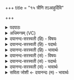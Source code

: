 +++
title = "१५ त्रीणि तऽआहुर्दिवि"

+++
<details><summary>पदपाठः</summary>

त्रीणि॑। ते॒। आ॒हुः॒। दि॒वि। बन्ध॑नानि। त्रीणि॑। अ॒प्स्वित्य॒प्ऽसु। त्रीणि॑। अ॒न्तरित्य॒न्तः। स॒मु॒द्रे। उ॒तेवेत्यु॒तऽइ॑व। मे॒। वरु॑णः। छ॒न्त्सि॒। अ॒र्व॒न्। यत्र॑। ते॒। आ॒हुः। प॒र॒मम्। ज॒नित्र॑म्। १५।
</details>

<details><summary>अधिमन्त्रम् (VC)</summary>

- अग्निर्देवता
- भार्गवो जमदग्निर्ऋषिः
- भुरिक्पङ्क्तिः
- पञ्चमः
</details>

<details><summary>दयानन्द-सरस्वती (हि) - विषयः</summary>

फिर उसी विषय को अगले मन्त्र में कहा है ॥
</details>

<details><summary>दयानन्द-सरस्वती (हि) - पदार्थः</summary>

पदार्थान्वयभाषाः -  हे (अर्वन्) विज्ञानयुक्त विद्वान् जन ! (यत्र) जिस (दिवि) विद्या के प्रकाश में (ते) आप के (त्रीणि) तीन (बन्धनानि) बन्धनों को विद्वान् लोग (आहुः) कहते हैं, जहाँ (अप्सु) प्राणों में (त्रीणि) तन जहाँ (अन्तः) बीच में और (समुद्रे) अन्तरिक्ष में (त्रीणि) तीन बन्धनों को (आहुः) कहते हैं और (ते) आप के (परमम्) उत्तम (जनित्रम्) जन्म को कहते हैं, जिससे (वरुणः) श्रेष्ठ हुए विद्वानों का (छन्त्सि) सत्कार करते हो (उतेव) उत्प्रेक्षा के तुल्य वे सब (मे) मेरे होवें ॥१५ ॥
</details>

<details><summary>दयानन्द-सरस्वती (हि) - भावार्थः</summary>

भावार्थभाषाः -  इस मन्त्र में वाचकलुप्तोपमालङ्कार है। हे मनुष्यो ! आत्मा, मन और शरीर में ब्रह्मचर्य के साथ विद्याओं में नियत होके विद्या और सुशिक्षा का संचय करो। द्वितीय विद्याजन्म को पाकर पूजित होवो, जिस जिस के साथ अपना सम्बन्ध है, उस को जानो ॥१५ ॥
</details>

<details><summary>दयानन्द-सरस्वती (सं) - विषयः</summary>

पुनस्तमेव विषयमाह ॥
</details>

<details><summary>दयानन्द-सरस्वती (सं) - पदार्थः</summary>

पदार्थान्वयभाषाः -  हे अर्वन् विद्वन् ! यत्र दिवि ते त्रीणि बन्धनानि विद्वांस आहुर्यत्राप्सु त्रीणि यत्रान्तर्मध्ये समुद्रे च त्रीणि बन्धनान्याहुस्ते च परमं जनित्रमाहुः। येन वरुणः सन् विदुषः छन्त्स्युतेव तानि मे सन्तु ॥१५ ॥
</details>

<details><summary>दयानन्द-सरस्वती (सं) - भावार्थः</summary>

भावार्थभाषाः -  अत्र वाचकलुप्तोपमालङ्कारः। हे मनुष्याः ! आत्ममनःशरीरैर्ब्रह्मचर्येण विद्यासु नियता भूत्वा विद्यासुशिक्षे सञ्चिनुत। द्वितीयं विद्याजन्म प्राप्यार्चिता भवत, येन येन सह यावान् स्वस्य सम्बन्धोऽस्ति तं विजानीत ॥१५ ॥
</details>

<details><summary>सविता जोशी ← दयानन्दः (म) - भावार्थः</summary>

भावार्थभाषाः -  या मंत्रात वाचकलुप्तोपमालंकार आहे. हे माणसांनो ! आत्मा, मन व शरीर यांनी ब्रह्मचर्य पालन करून विद्या व सुशिक्षणाचा संचय करा. विद्येने दुसरा जन्म प्राप्त करून पूजनीय बना. ज्याचा जसा जसा आपल्याबरोबर संंबंध असतो तो तसा तसा नीट जाणा.
</details>